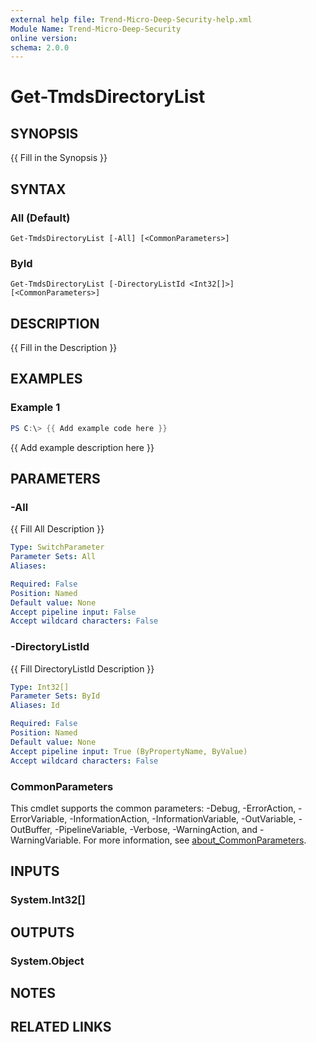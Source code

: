 ```yaml
---
external help file: Trend-Micro-Deep-Security-help.xml
Module Name: Trend-Micro-Deep-Security
online version:
schema: 2.0.0
---
```


# Get-TmdsDirectoryList

## SYNOPSIS
{{ Fill in the Synopsis }}

## SYNTAX

### All (Default)
```
Get-TmdsDirectoryList [-All] [<CommonParameters>]
```

### ById
```
Get-TmdsDirectoryList [-DirectoryListId <Int32[]>] [<CommonParameters>]
```

## DESCRIPTION
{{ Fill in the Description }}

## EXAMPLES

### Example 1
```powershell
PS C:\> {{ Add example code here }}
```

{{ Add example description here }}

## PARAMETERS

### -All
{{ Fill All Description }}

```yaml
Type: SwitchParameter
Parameter Sets: All
Aliases:

Required: False
Position: Named
Default value: None
Accept pipeline input: False
Accept wildcard characters: False
```

### -DirectoryListId
{{ Fill DirectoryListId Description }}

```yaml
Type: Int32[]
Parameter Sets: ById
Aliases: Id

Required: False
Position: Named
Default value: None
Accept pipeline input: True (ByPropertyName, ByValue)
Accept wildcard characters: False
```

### CommonParameters
This cmdlet supports the common parameters: -Debug, -ErrorAction, -ErrorVariable, -InformationAction, -InformationVariable, -OutVariable, -OutBuffer, -PipelineVariable, -Verbose, -WarningAction, and -WarningVariable. For more information, see [about_CommonParameters](http://go.microsoft.com/fwlink/?LinkID=113216).

## INPUTS

### System.Int32[]

## OUTPUTS

### System.Object
## NOTES

## RELATED LINKS
